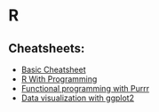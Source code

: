 # R

## Cheatsheets:

- [Basic Cheatsheet](./R%20Programming%20Cheat%20Sheet.pdf)
- [R With Programming](./R_basics_visualised.pdf)
- [Functional programming with Purrr](./purrr.pdf)
- [Data visualization with ggplot2](./ggplot2-data-visualization.pdf)